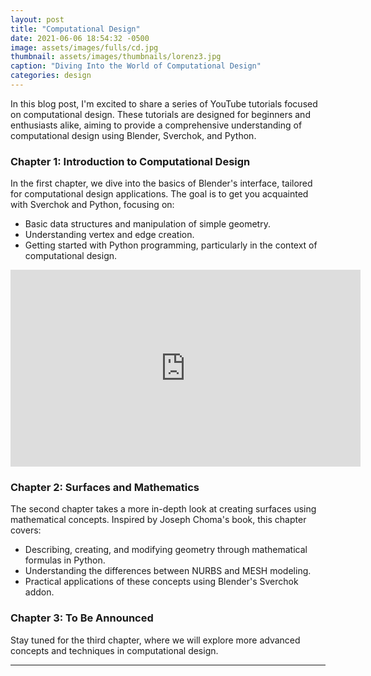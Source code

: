 ```yaml
---
layout: post
title: "Computational Design"
date: 2021-06-06 18:54:32 -0500
image: assets/images/fulls/cd.jpg
thumbnail: assets/images/thumbnails/lorenz3.jpg
caption: "Diving Into the World of Computational Design"
categories: design
---
```


In this blog post, I'm excited to share a series of YouTube tutorials focused on computational design. These tutorials are designed for beginners and enthusiasts alike, aiming to provide a comprehensive understanding of computational design using Blender, Sverchok, and Python.

### Chapter 1: Introduction to Computational Design

In the first chapter, we dive into the basics of Blender's interface, tailored for computational design applications. The goal is to get you acquainted with Sverchok and Python, focusing on:

- Basic data structures and manipulation of simple geometry.
- Understanding vertex and edge creation.
- Getting started with Python programming, particularly in the context of computational design.

<iframe width="560" height="315" src="https://www.youtube.com/embed/videoseries?list=PLci9ZcluzNLoRcoZGMugT3x0n0r2vrYMQ" title="YouTube video player" frameborder="0" allow="accelerometer; autoplay; clipboard-write; encrypted-media; gyroscope; picture-in-picture" allowfullscreen></iframe>

### Chapter 2: Surfaces and Mathematics

The second chapter takes a more in-depth look at creating surfaces using mathematical concepts. Inspired by Joseph Choma's book, this chapter covers:

- Describing, creating, and modifying geometry through mathematical formulas in Python.
- Understanding the differences between NURBS and MESH modeling.
- Practical applications of these concepts using Blender's Sverchok addon.

### Chapter 3: To Be Announced

Stay tuned for the third chapter, where we will explore more advanced concepts and techniques in computational design.

---